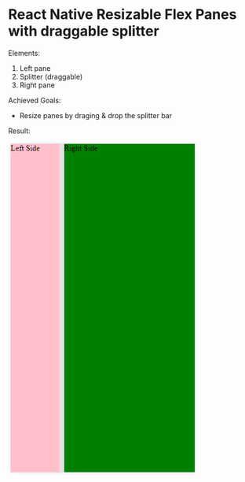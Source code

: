 # React Native Resizable Flex Panes with draggable splitter

Elements: 
1. Left pane
2. Splitter (draggable)
3. Right pane

Achieved Goals:
- Resize panes by draging & drop the splitter bar

Result:

<img src="./example.png">
